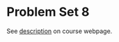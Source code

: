 # Problem Set 8

See [description](https://steichman18.github.io/STAT495/#problem_set_8) on course webpage.
